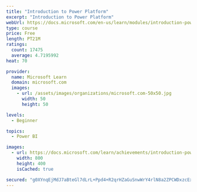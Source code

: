 ```yaml
---
title: "Introduction to Power Platform"
excerpt: "Introduction to Power Platform"
webUrl: https://docs.microsoft.com/en-us/learn/modules/introduction-power-platform/
type: course
price: Free
length: PT21M
ratings:
  count: 17475
  average: 4.7195992
heat: 70

provider:
  name: Microsoft Learn
  domain: microsoft.com
  images:
    - url: /assets/images/organizations/microsoft.com-50x50.jpg
      width: 50
      height: 50

levels:
  - Beginner

topics:
  - Power BI

images:
  - url: https://docs.microsoft.com/learn/achievements/introduction-power-platform-social.png
    width: 800
    height: 400
    isCached: true

secured: "g0XYnqEjMdJ7aBteGl7dLrL+Ppd4+R2qrHZaGuSnwWrY4rlN8a2ZPCWDxzcExujFZUH1xiUamo3/vR7nasLcyOWnOy+99JGeX3KiZ+nsB5TPiwBmP0anWN6oZ+ojd6DXvUkqXfBCWEd7gPutoiamC+7QQifc/AMnEGa8VTq06Bqwg1qBRwtFg/1N/D1v2wdBsJcNkYrqimZfyuH/n3TB3lDM9lCx2kNp/DbY7cqslL9rbIeDY5auLiDccZlLo/k+9NHVzN1DnK2yBQwhmJo7zrM6rD0LS0J2MMsB6JUiEobTQNk5P5VHwFd+xlH8t/2gtqOijpEZIotQchEAwSyudhz/+AFiinK4qweFO3PKJpCJ/tDrWO1Uqzf/fNy7jEvLHe9NftX8s+Q15opihE4kU8CtQYt978AdGaDAaN28JYlgXQY82umf3wpVg/Xut5t9;oxxWgaxmNibXrXUWkMdPZw=="
---
```


